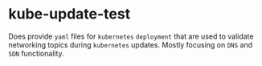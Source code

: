 # kube-update-test

Does provide `yaml` files for `kubernetes` `deployment` that are used to validate networking topics during `kubernetes` updates. Mostly focusing on `DNS` and `SDN` functionality.

